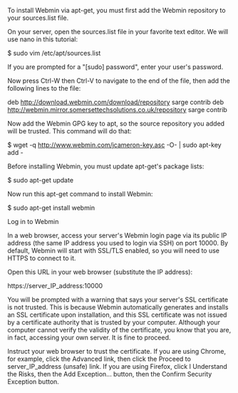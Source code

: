 To install Webmin via apt-get, you must first add the Webmin repository to your sources.list file.

On your server, open the sources.list file in your favorite text editor. We will use nano in this tutorial:

$ sudo vim /etc/apt/sources.list

If you are prompted for a "[sudo] password", enter your user's password.

Now press Ctrl-W then Ctrl-V to navigate to the end of the file, then add the following lines to the file:

deb http://download.webmin.com/download/repository sarge contrib
deb http://webmin.mirror.somersettechsolutions.co.uk/repository sarge contrib

Now add the Webmin GPG key to apt, so the source repository you added will be trusted. This command will do that:

$ wget -q http://www.webmin.com/jcameron-key.asc -O- | sudo apt-key add -

Before installing Webmin, you must update apt-get's package lists:

$ sudo apt-get update

Now run this apt-get command to install Webmin:

$ sudo apt-get install webmin

Log in to Webmin

In a web browser, access your server's Webmin login page via its public IP address (the same IP address you used to login via SSH) on port 10000. By default, Webmin will start with SSL/TLS enabled, so you will need to use HTTPS to connect to it.

Open this URL in your web browser (substitute the IP address):

https://server_IP_address:10000

You will be prompted with a warning that says your server's SSL certificate is not trusted. This is because Webmin automatically generates and installs an SSL certificate upon installation, and this SSL certificate was not issued by a certificate authority that is trusted by your computer. Although your computer cannot verify the validity of the certificate, you know that you are, in fact, accessing your own server. It is fine to proceed.

Instruct your web browser to trust the certificate. If you are using Chrome, for example, click the Advanced link, then click the Proceed to server_IP_address (unsafe) link. If you are using Firefox, click I Understand the Risks, then the Add Exception... button, then the Confirm Security Exception button.

